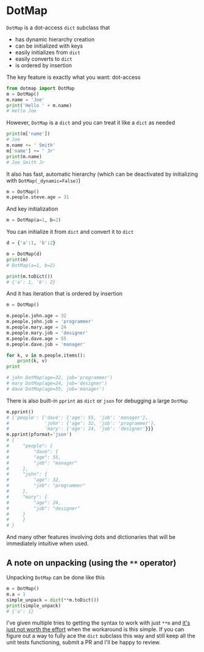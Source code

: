 # DotMap

`DotMap` is a dot-access `dict` subclass that
* has dynamic hierarchy creation
* can be initialized with keys
* easily initializes from `dict`
* easily converts to `dict`
* is ordered by insertion

The key feature is exactly what you want: dot-access

``` python
from dotmap import DotMap
m = DotMap()
m.name = 'Joe'
print('Hello ' + m.name)
# Hello Joe
```

However, `DotMap` is a `dict` and you can treat it like a `dict` as needed

``` python
print(m['name'])
# Joe
m.name += ' Smith'
m['name'] += ' Jr'
print(m.name)
# Joe Smith Jr
```

It also has fast, automatic hierarchy (which can be deactivated by initializing with `DotMap(_dynamic=False)`)

``` python
m = DotMap()
m.people.steve.age = 31
```

And key initialization

``` python
m = DotMap(a=1, b=2)
```

You can initialize it from `dict` and convert it to `dict`

``` python
d = {'a':1, 'b':2}

m = DotMap(d)
print(m)
# DotMap(a=1, b=2)

print(m.toDict())
# {'a': 1, 'b': 2}
```

And it has iteration that is ordered by insertion

``` python
m = DotMap()

m.people.john.age = 32
m.people.john.job = 'programmer'
m.people.mary.age = 24
m.people.mary.job = 'designer'
m.people.dave.age = 55
m.people.dave.job = 'manager'

for k, v in m.people.items():
	print(k, v)
print

# john DotMap(age=32, job='programmer')
# mary DotMap(age=24, job='designer')
# dave DotMap(age=55, job='manager')
```

There is also built-in `pprint` as `dict` or `json` for debugging a large `DotMap`

``` python
m.pprint()
# {'people': {'dave': {'age': 55, 'job': 'manager'},
#             'john': {'age': 32, 'job': 'programmer'},
#             'mary': {'age': 24, 'job': 'designer'}}}
m.pprint(pformat='json')
# {
#     "people": {
#         "dave": {
#	      "age": 55,
#	      "job": "manager"
# 	  },
# 	  "john": {
#	      "age": 32,
#	      "job": "programmer"
# 	  },
# 	  "mary": {
#	      "age": 24,
#	      "job": "designer"
# 	  }
#     }
# }
```

And many other features involving dots and dictionaries that will be immediately intuitive when used.

## A note on unpacking (using the `**` operator)
Unpacking `DotMap` can be done like this
``` python
m = DotMap()
m.a = 1
simple_unpack = dict(**m.toDict())
print(simple_unpack)
# {'a': 1}
```

I've given multiple tries to getting the syntax to work with just `**m` and [it's just not worth the effort](https://stackoverflow.com/questions/3387691/how-to-perfectly-override-a-dict/39375731#39375731) when the workaround is this simple. If you can figure out a way to fully ace the `dict` subclass this way and still keep all the unit tests functioning, submit a PR and I'll be happy to review.
